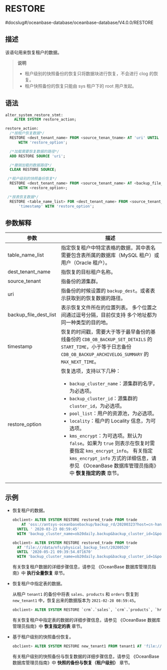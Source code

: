 # RESTORE
#docslug#/oceanbase-database/oceanbase-database/V4.0.0/RESTORE


## 描述


该语句用来恢复租户的数据。

>**说明**
>
>* 租户级别的快照备份的恢复只将数据块进行恢复，不会进行 clog 的恢复。
>* 租户快照备份的恢复只能由 sys 租户下的 root 用户发起。


## 语法

```sql
alter_system_restore_stmt:
    ALTER SYSTEM restore_action;

restore_action:
  /*按租户恢复数据*/
  RESTORE <dest_tenant_name> FROM <source_tenan_tname> AT 'uri' UNTIL 'timestamp'
      WITH 'restore_option';

  /*加载需要恢复数据的路径*/
  ADD RESTORE SOURCE 'uri';

  /*撤销加载的数据路径*/
  CLEAR RESTORE SOURCE;

 /*租户级别的快照备份恢复*/
  RESTORE <dest_tenant_name> FROM <source_tenant_name> AT <backup_file_dest_list>
      WITH <restore_option>;

 /*按表恢复数据*/
  RESTORE <table_name_list> FOR <dest_tenant_name> FROM <source_tenant_name> AT 'uri' UNTIL
      'timestamp' WITH 'restore_option';
```


## 参数解释

|        **参数**      |       **描述**       |
|----------------------|----------------------|
| table_name_list       | 指定恢复租户中特定表格的数据，其中表名需要包含表所属的数据库（MySQL 租户）或用户（Oracle 租户）。  |
| dest_tenant_name      | 指恢复的目标租户名称。 |
| source_tenant         | 指备份的源集群。  |
| uri                   | 指备份的时候设置的 `backup_dest`。或者表示获取到的恢复数据的路径。  |
| backup_file_dest_list | 表示恢复文件所在的位置列表。 多个位置之间通过逗号分隔，目前仅支持 多个地址都为同一种类型的目的地。  |
| timestamp             | 恢复的时间戳，需要大于等于最早备份的基线备份的 `CDB_OB_BACKUP_SET_DETAILS` 的`START_TIME`，小于等于日志备份 `CDB_OB_BACKUP_ARCHIVELOG_SUMMARY` 的 `MAX_NEXT_TIME`。  |
| restore_option        | 恢复选项，支持以下几种： <ul><li> `backup_cluster_name`：源集群的名字，为必选项。</li>  <li> `backup_cluster_id`：源集群的 `cluster_id`，为必选项。   </li>  <li> `pool_list`：用户的资源池，为必选项。   </li>  <li> `locality`：租户的 Locality 信息，为可选项。   </li>  <li> `kms_encrypt`：为可选项。默认为 `false`。如果为 `true` 则表示在恢复时需要指定 `kms_encrypt_info`。 有关指定 `kms_encrypt_info` 方式的详细信息，请参见 《OceanBase 数据库管理员指南》中 **恢复指定的表** 章节。</li></ul>    |

## 示例

* 恢复租户的数据。

  ```sql
  obclient> ALTER SYSTEM RESTORE restored_trade FROM trade
      AT 'oss://antsys-oceanbasebackup/backup_rd/20200323?host=cn-hangzhou-alipay-b.oss-cdn.aliyun-inc.com&access_id=xxx&access_key=xxx'
    UNTIL ' 2020-03-23 08:59:45'
    WITH 'backup_cluster_name=ob20daily.backup&backup_cluster_id=1&pool_list=restore_pool';

  obclient> ALTER SYSTEM RESTORE restored_trade FROM trade
    AT 'file:///data/nfs/physical_backup_test/20200520'
    UNTIL '2020-05-21 09:39:54.071670'
    WITH 'backup_cluster_name=ob20daily.backup&backup_cluster_id=1&pool_list=restore_pool';
  ```

  有关恢复租户数据的详细步骤信息，请参见 《OceanBase 数据库管理员指南》中 **执行全量恢复** 章节。


* 恢复租户中指定表的数据。

  从租户 `tenant1` 的备份中将表 `sales`、`products` 和 `orders` 恢复到 `new_tenant1` 中，恢复出来的数据版本为 `2021-02-28 08:59:45`。

  ```sql
  obclient> ALTER SYSTEM RESTORE `crm`.`sales`, `crm`.`products`, `hr`.`employees` FOR new_tenant1 FROM tenant1 AT 'oss://antsys-oceanbasebackup/backup_rd/?host=cn-hangzhou-alipay-b.oss-cdn.aliyun-inc.com&access_id=xxx&access_key=xxx' UNTIL '2021-02-28 08:59:45' WITH 'backup_cluster_name=ob20daily.backup&backup_cluster_id=1&pool_list=restore_pool';
  ```

  有关恢复租户中指定表的数据的详细步骤信息，请参见 《OceanBase 数据库管理员指南》中 **恢复指定的表** 章节。


* 基于租户级别的快照备份恢复。

  ```sql
  obclient> ALTER SYSTEM RESTORE new_tenant1 FROM tenant1 AT 'file:///ob_backup/' WITH 'backup_cluster_name=ob20daily.backup&backup_cluster_id=1&pool_list=restore_pool';
  ```

  有关租户级别的快照备份与恢复数据的详细步骤信息，请参见 《OceanBase 数据库管理员指南》中 **快照的备份与恢复（租户级别）** 章节。